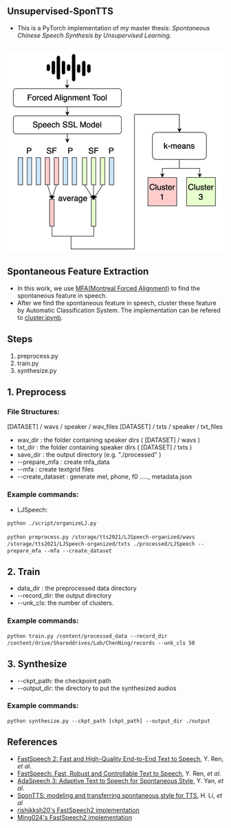 ## Unsupervised-SponTTS

* This is a PyTorch implementation of my master thesis: *Spontaneous Chinese Speech Synthesis by Unsupervised Learning.*

<p align="center">
    <br>
    <img src="spon_cluster.png" width="700"/>
    <br>
</p>

## Spontaneous Feature Extraction
* In this work, we use [MFA(Montreal Forced Alignment)](https://github.com/MontrealCorpusTools/Montreal-Forced-Aligner) to find the spontaneous feature in speech.
* After we find the spontaneous feature in speech, cluster these feature by Automatic Classification System. The implementation can be refered to [cluster.ipynb](https://colab.research.google.com/drive/1-eiyRbju-Y7PgfxpHDLlMigGBH1lJZUZ?usp=sharing).

## Steps
1. preprocess.py
2. train.py
3. synthesize.py

## 1. Preprocess
### File Structures:

[DATASET] / wavs / speaker / wav_files
[DATASET] / txts / speaker / txt_files

* wav_dir : the folder containing speaker dirs  ( [DATASET] / wavs )
* txt_dir : the folder containing speaker dirs ( [DATASET] / txts )
* save_dir : the output directory (e.g. "./processed" )
* -\-prepare_mfa : create mfa_data
* -\-mfa : create textgrid files
* -\-create_dataset : generate mel, phone, f0 ....., metadata.json

### Example commands:
* LJSpeech:
``` shell
python ./script/organizeLJ.py

python preprocess.py /storage/tts2021/LJSpeech-organized/wavs /storage/tts2021/LJSpeech-organized/txts ./processed/LJSpeech --prepare_mfa --mfa --create_dataset
```

## 2. Train
* data_dir : the preprocessed data directory
* -\-record_dir: the output directory
* -\-unk_cls: the number of clusters.

### Example commands:
``` shell
python train.py /content/processed_data --record_dir /content/drive/Shareddrives/Lab/ChenNing/records --unk_cls 50
```

## 3. Synthesize
* -\-ckpt_path: the checkpoint path
* -\-output_dir: the directory to put the synthesized audios

### Example commands:
``` shell
python synthesize.py --ckpt_path [ckpt_path] --output_dir ./output
```



## References 
- [FastSpeech 2: Fast and High-Quality End-to-End Text to Speech](https://arxiv.org/abs/2006.04558), Y. Ren, *et al*.
- [FastSpeech: Fast, Robust and Controllable Text to Speech](https://arxiv.org/abs/1905.09263), Y. Ren, *et al*.
- [AdaSpeech 3: Adaptive Text to Speech for Spontaneous Style](https://arxiv.org/abs/2107.02530), Y. Yan, *et al*.
- [SponTTS: modeling and transferring spontaneous style for TTS](https://arxiv.org/abs/2311.07179), H. Li, *et al*
- [rishikksh20's FastSpeech2 implementation](https://github.com/rishikksh20/FastSpeech2)
- [Ming024's FastSpeech2 implementation](https://github.com/ming024/FastSpeech2)